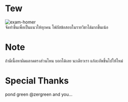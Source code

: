 # Tew
![exam-homer](https://media.giphy.com/media/IPbS5R4fSUl5S/giphy.gif) <br/>
จัดทำขึ้นเพื่อเป็นแนวให้ทุกคน โฟกัสข้อสอบในรายวิชาได้มากขึ้นเน้อ

# Note
ถ้ามีเนื้อหาผิดผลาดตรงส่วนไหน บอกได้เลย นะเดียวเรา แก้ละอัพขึ้นไปให้ใหม่

# Special Thanks
pond
green @zergreen
and you...

